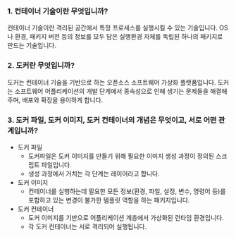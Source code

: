 ### 1. 컨테이너 기술이란 무엇입니까?

컨테이너 기술이란 격리된 공간에서 특정 프로세스를 실행시킬 수 있는 기술입니다. OS나 환경, 패키지 버전 등의 정보를 모두 담은 실행환경 자체를 독립된 하나의 패키지로 만드는 기술입니다.


### 2. 도커란 무엇입니까?

도커는 컨테이너 기술을 기반으로 하는 오픈소스 소프트웨어 가상화 플랫폼입니다. 도커는 소프트웨어 어플리케이션의 개발 단계에서 종속성으로 인해 생기는 문제들을 해결해주며, 배포와 확장을 용이하게 합니다.     

### 3. 도커 파일, 도커 이미지, 도커 컨테이너의 개념은 무엇이고, 서로 어떤 관계입니까?

- 도커 파일
  - 도커파일은 도커 이미지를 만들기 위해 필요한 이미지 생성 과정이 정의된 스크립트 파일입니다.
  - 생성 과정에서 거치는 각 단계는 레이어라고 합니다.
- 도커 이미지
  - 컨테이너를 실행하는데 필요한 모든 정보(환경, 파일, 설정, 변수, 명령어 등)를 포함하고 있는 변경이 불가한 템플릿 역할을 하는 패키지입니다.
- 도커 컨테이너
  - 도커 이미지를 기반으로 어플리케이션 계층에서 가상화된 런타임 환경입니다. 
  - 각 도커 컨테이너는 서로 격리되어 실행됩니다. 
